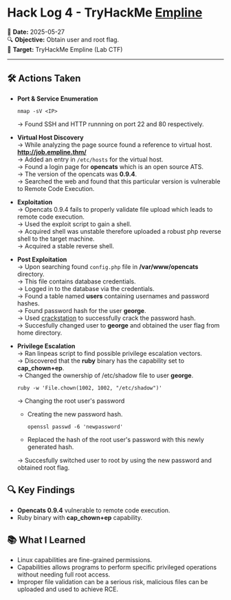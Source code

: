 # Hack Log 4 - TryHackMe [Empline](https://tryhackme.com/room/empline)

📅 **Date:** 2025-05-27  
🔍 **Objective:** Obtain user and root flag.  
🎯 **Target:** TryHackMe Empline (Lab CTF)

---

## 🛠️ Actions Taken  

- **Port & Service Enumeration**  
  ```
  nmap -sV <IP>
  ```
   → Found SSH and HTTP runnning on port 22 and 80 respectively.  
   

- **Virtual Host Discovery**  
  → While analyzing the page source found a reference to virtual host. **http://job.empline.thm/**  
  → Added an entry in `/etc/hosts` for the virtual host.    
  → Found a login page for **opencats** which is an open source ATS.  
  → The version of the opencats was **0.9.4**.  
  → Searched the web and found that this particular version is vulnerable to Remote Code Execution.  
  

- **Exploitation**  
  → Opencats 0.9.4 fails to properly validate file upload which leads to remote code execution.  
  → Used the exploit script to gain a shell.  
  → Acquired shell was unstable therefore uploaded a robust php reverse shell to the target machine.  
  → Acquired a stable reverse shell.  

- **Post Exploitation**  
  → Upon searching found `config.php` file in **/var/www/opencats** directory.  
  → This file contains database credentials.  
  → Logged in to the database via the credentials.  
  → Found a table named **users** containing usernames and password hashes.  
  → Found password hash for the user **george**.  
  → Used [crackstation](https://crackstation.net) to successfully crack the password hash.  
  →  Succesfully changed user to **george** and obtained the user flag from home directory.  

- **Privilege Escalation**  
  → Ran linpeas script to find possible privilege escalation vectors.  
  → Discovered that the **ruby** binary has the capability set to **cap_chown+ep**.  
  → Changed the ownership of /etc/shadow file to user **george**.  
    ```
    ruby -w 'File.chown(1002, 1002, "/etc/shadow")'  
    ```
  → Changing the root user's password  
    - Creating the new password hash.
      ```
      openssl passwd -6 'newpassword'
      ```
     - Replaced the hash of the root user's password with this newly generated hash.  
 
  → Succesfully switched user to root by using the new password and obtained root flag.  

## 🔍 Key Findings      

- **Opencats 0.9.4** vulnerable to remote code execution.  
- Ruby binary with **cap_chown+ep** capability.  

## 📚 What I Learned   

- Linux capabilities are fine-grained permissions.    
- Capabilities allows programs to perform specific privileged operations without needing full root access.  
- Improper file validation can be a serious risk, malicious files can be uploaded and used to achieve RCE.    
  
  
  
